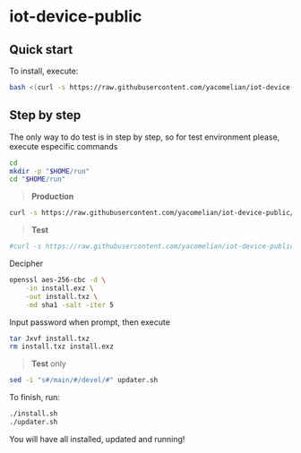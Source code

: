 # iot-device-public


## Quick start

To install, execute:

```bash
bash <(curl -s https://raw.githubusercontent.com/yacomelian/iot-device-public/main/deploy.sh)
```

## Step by step

The only way to do test is in step by step, so for test environment please, execute especific commands

```bash
cd
mkdir -p "$HOME/run"
cd "$HOME/run"
```

> **Production**
```bash
curl -s https://raw.githubusercontent.com/yacomelian/iot-device-public/main/install.exz --output install.exz
```

> **Test**
```bash
#curl -s https://raw.githubusercontent.com/yacomelian/iot-device-public/devel/install.exz --output install.exz
```

Decipher

```bash
openssl aes-256-cbc -d \
    -in install.exz \
    -out install.txz \
    -md sha1 -salt -iter 5
```

Input password when prompt, then execute

```bash
tar Jxvf install.txz
rm install.txz install.exz
```


> **Test** only
```bash
sed -i "s#/main/#/devel/#" updater.sh
```

To finish, run:
```bash
./install.sh
./updater.sh
```


You will have all installed, updated and running!